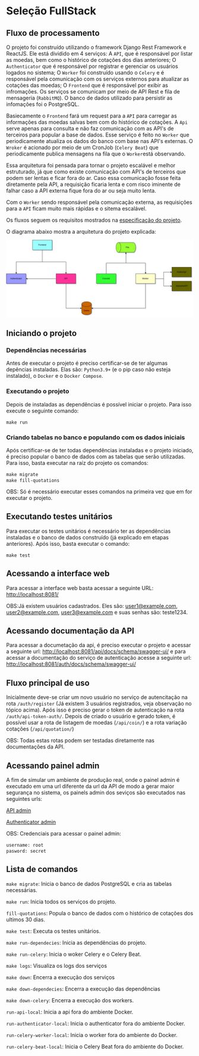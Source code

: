 # Seleção FullStack

## Fluxo de processamento

O projeto foi construído utilizando o framework Django Rest Framework e ReactJS. Ele está dividido em 4 serviços: A ```API```, que é responsável por listar as moedas, bem como o histórico de cotações dos dias anteriores; O ```Authenticator``` que é responsável por registrar e gerenciar os usuários logados no sistema; O ```Worker``` foi construído usando o `Celery` e é responsável pela comunicação com os serviços externos para atualizar as cotações das moedas; O ```Frontend``` que é responsável por exibir as infromações. Os serviços se comunicam por meio de API Rest e fila de mensageria (`RabbitMQ`). O banco de dados utilizado para persistir as infomações foi o PostgreSQL.

Basiecamente o ```Frontend``` fará um request para a ```API``` para carregar as informações das moedas salvas bem com do histórico de cotações. A ```Api``` serve apenas para consulta e não faz comunicação com as API's de terceiros para popular a base de dados. Esse serviço é feito no ```Worker``` que periodicamente atualiza os dados do banco com base nas API's externas. O ```Wroker``` é acionado por meio de um CronJob (`Celery Beat`) que periodicamente publica mensagens na fila que o ```Worker```está observando.

Essa arquitetura foi pensada para tornar o projeto escalável e melhor estruturado, já que como existe comunicação com API's de terceiros que podem ser lentas e ficar fora do ar. Caso essa comunicação fosse feita diretamente pela API, a requisição ficaria lenta e com risco iminente de falhar caso a API externa fique fora do ar ou seja muito lenta.

Com o ```Worker``` sendo responsável pela comunicação externa, as requisições para a ```API``` ficam muito mais rápidas e o sitema escalável.

Os fluxos seguem os requisitos mostrados na [especificação do projeto](./README_BASE.md).

O diagrama abaixo mostra a arquitetura do projeto explicada:

![seleção fullstack](./arq.jpg)


## Iniciando o projeto

### Dependências necessárias
Antes de executar o projeto é preciso certificar-se de ter algumas depências instaladas. Elas são: ```Python3.9+``` (e o pip caso não esteja instalado), o ```Docker``` e o ```Docker Compose```.

### Executando o projeto
Depois de instaladas as dependências é possível iniciar o projeto. Para isso execute o seguinte comando:

```shell
make run
```

### Criando tabelas no banco e populando com os dados iniciais
Após certificar-se de ter todas dependências instaladas e o projeto iniciado, é preciso popular o banco de dados com as tabelas que serão utilizadas. Para isso, basta executar na raíz do projeto os comandos:

```shell
make migrate
make fill-quotations
```

OBS: Só é necessário executar esses comandos na primeira vez que em for executar o projeto.


## Executando testes unitários
Para executar os testes unitários é necessário ter as dependências instaladas e o banco de dados construído (já explicado em etapas anteriores). Após isso, basta executar o comando:

```shell
make test
```

## Acessando a interface web
Para acessar a interface web basta acessar a seguinte URL: [http://localhost:8081/](http://localhost:8081/)

OBS:Já existem usuários cadastrados. Eles são: user1@example.com, user2@example.com, user3@example.com e suas senhas são: teste1234.

## Acessando documentação da API
Para acessar a documetação da api, é preciso executar o projeto e acessar a seguinte url: [http://localhost:8081/api/docs/schema/swagger-ui/](http://localhost:8081/api/docs/schema/swagger-ui/) e para acessar a documentação do serviço de autenticação acesse a seguinte url:  [http://localhost:8081/auth/docs/schema/swagger-ui/](http://localhost:8081/auth/docs/schema/swagger-ui/)

## Fluxo principal de uso

Inicialmente deve-se criar um novo usuário no serviço de autencitação na rota `/auth/register` (Já existem 3 usuários registrados, veja observação  no tópico acima). Após isso é preciso gerar o token de autenticação na rota `/auth/api-token-auth/`.
Depois de criado o usuário e gerado token, é possível usar a rota de listagem de moedas (`/api/coin/`) e a rota variação cotações (`/api/quotation/`)

OBS: Todas estas rotas podem ser testadas diretamente nas documentações da API.

## Acessando painel admin
A fim de simular um ambiente de produção real, onde o painel admin é executado em uma url diferente da url da API de modo a gerar maior segurança no sistema, os painels admin dos seviços são executados nas seguintes urls:


[API admin](http://localhost:8082/api/admin/)

[Authenticator admin](http://localhost:8082/auth/admin/)

OBS: Credenciais para acessar o painel admin:
```
username: root
pasword: secret
```

## Lista de comandos

```make migrate```: Inicia o banco de dados PostgreSQL e cria as tabelas necessárias.

```make run```: Inicia todos os serviços do projeto.

```fill-quotations```: Popula o banco de dados com o histórico de cotações dos ultimos 30 dias.

```make test```: Executa os testes unitários.

```make run-dependecies```: Inicia as dependências do projeto.

```make run-celery```: Inicia o woker Celery e o Celery Beat.

```make logs```: Visualiza os logs dos serviços

```make down```: Encerra a execução dos serviços

```make down-dependecies```: Encerra a execução das dependências

```make down-celery```: Encerra a execução dos workers.

```run-api-local```: Inicia a api fora do ambiente Docker.

```run-authenticator-local```: Inicia o authenticator fora do ambiente Docker.

```run-celery-worker-local```: Inicia o worker fora do ambiente do Docker.

```run-celery-beat-local```: Inicia o Celery Beat fora do ambiente do Docker.